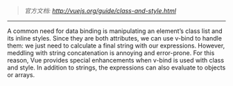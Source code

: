 > *官方文档: http://vuejs.org/guide/class-and-style.html*

---

A common need for data binding is manipulating an element’s class list and its inline styles. Since they are both attributes, we can use v-bind to handle them: we just need to calculate a final string with our expressions. However, meddling with string concatenation is annoying and error-prone. For this reason, Vue provides special enhancements when v-bind is used with class and style. In addition to strings, the expressions can also evaluate to objects or arrays.

